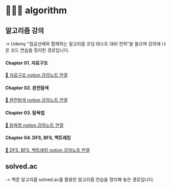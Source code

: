 # 👩🏻‍💻 algorithm

## 알고리즘 강의
   
   -> Udemy "컴공선배와 함께하는 알고리즘 코딩 테스트 대비 전략"을 들으며 
      강의에 나온 코드 연습을 정리한 경로입니다.
   
   #### Chapter 01. 자료구조
   
   [📝 자료구조 notion 강의노트 연결](https://dapper-pea-0ac.notion.site/e6dc9fa2dc484c4a914a957e89e1bc84)
   
   #### Chapter 02. 완전탐색
   
   [📝 완전탐색 notion 강의노트 연결](https://dapper-pea-0ac.notion.site/Brute-force-ece6037ace3e462a832b42545d0a89d5)
   
   #### Chapter 03. 탐욕법
   
   [📝 탐욕법 notion 강의노트 연결](https://dapper-pea-0ac.notion.site/Brute-force-ece6037ace3e462a832b42545d0a89d5)

   #### Chapter 04. DFS, BFS, 백트래킹
   [📝 DFS, BFS, 백트래킹 notion 강의노트 연결](https://dapper-pea-0ac.notion.site/DFS-BFS-f6bd8056c9f64e8b83e0fbe8cb9ac17f)
   

## solved.ac
   
   -> 백준 알고리즘 solved.ac를 활용한 알고리즘 연습을 정리해 놓은 경로입니다.
